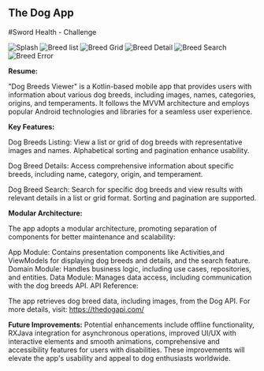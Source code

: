 ## The Dog App

#Sword Health - Challenge

![Splash](https://github.com/danielbd9/s-health/assets/16392300/4fef1a6c-a44a-4c6a-8125-ff8abbe449ea)  ![Breed list](https://github.com/danielbd9/s-health/assets/16392300/f3868dd8-ba08-40e3-870b-bd81951c6bc0) ![Breed Grid](https://github.com/danielbd9/s-health/assets/16392300/c482e49c-a82b-40bc-9cc2-1a359da6c9b0) ![Breed Detail](https://github.com/danielbd9/s-health/assets/16392300/4bf7719c-c9c3-4cfb-b1dd-c93b88455145) ![Breed Search](https://github.com/danielbd9/s-health/assets/16392300/56ebae55-8945-4b0e-b76b-95b3c54e1174) ![Breed Error](https://github.com/danielbd9/s-health/assets/16392300/9219cf1a-fdb0-440a-8352-139b7c9d2492)

<b>Resume:</b>

"Dog Breeds Viewer" is a Kotlin-based mobile app that provides users with information about various dog breeds, including images, names, categories, origins, and temperaments. It follows the MVVM architecture and employs popular Android technologies and libraries for a seamless user experience.

<b>Key Features:</b>

Dog Breeds Listing: View a list or grid of dog breeds with representative images and names. Alphabetical sorting and pagination enhance usability.

Dog Breed Details: Access comprehensive information about specific breeds, including name, category, origin, and temperament.

Dog Breed Search: Search for specific dog breeds and view results with relevant details in a list or grid format. Sorting and pagination are supported.

<b>Modular Architecture:</b>

The app adopts a modular architecture, promoting separation of components for better maintenance and scalability:

App Module: Contains presentation components like Activities,and ViewModels for displaying dog breeds and details, and the search feature.
Domain Module: Handles business logic, including use cases, repositories, and entities.
Data Module: Manages data access, including communication with the dog breeds API.
API Reference:

The app retrieves dog breed data, including images, from the Dog API. For more details, visit: https://thedogapi.com/

<b>Future Improvements:</b>
Potential enhancements include offline functionality, RXJava integration for asynchronous operations, improved UI/UX with interactive elements and smooth animations, comprehensive and accessibility features for users with disabilities. These improvements will elevate the app's usability and appeal to dog enthusiasts worldwide.
